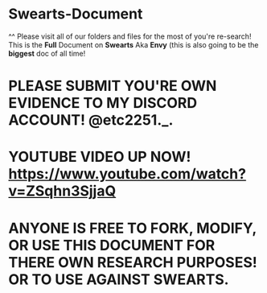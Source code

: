 # Swearts-Document
^^ Please visit all of our folders and files for the most of you're re-search!
This is the **Full** Document on **Swearts** Aka **Envy** (this is also going to be the **biggest** doc of all time!
# PLEASE SUBMIT YOU'RE OWN EVIDENCE TO MY DISCORD ACCOUNT! @etc2251._.
# YOUTUBE VIDEO UP NOW! https://www.youtube.com/watch?v=ZSqhn3SjjaQ
# ANYONE IS FREE TO FORK, MODIFY, OR USE THIS DOCUMENT FOR THERE OWN RESEARCH PURPOSES! OR TO USE AGAINST SWEARTS.
